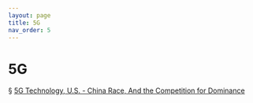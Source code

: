 ```yaml
---
layout: page
title: 5G
nav_order: 5
---
```


# 5G
§ [5G Technology, U.S. - China Race, And the Competition for Dominance](https://archive-1.bsafes.com/docs/5/5g-technology-us-china-race-and-the-competition-for-dominan/)
